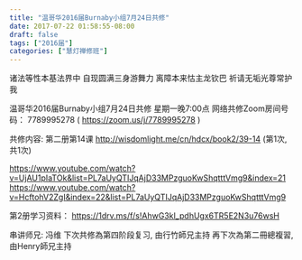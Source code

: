 ```yaml
---
title: "温哥华2016届Burnaby小组7月24日共修"
date: 2017-07-22 01:58:55-08:00
draft: false
tags: ["2016届"]
categories: ["慧灯禅修班"]
---
```

诸法等性本基法界中  自现圆满三身游舞力
离障本来怙主龙钦巴  祈请无垢光尊常护我

温哥华2016届Burnaby小组7月24日共修
星期一晚7:00点
网络共修Zoom房间号码： 7789995278 ( https://zoom.us/j/7789995278 )

共修内容:
第二册第14课 http://wisdomlight.me/cn/hdcx/book2/39-14 (第1次, 共1次)

https://www.youtube.com/watch?v=UjAU1pIaTOk&list=PL7aUyQTIJqAjD33MPzguoKwShqtttVmg9&index=21
https://www.youtube.com/watch?v=HcftohV2ZgI&index=22&list=PL7aUyQTIJqAjD33MPzguoKwShqtttVmg9

第2册学习资料：
https://1drv.ms/f/s!AhwG3kI_pdhUgx6TR5E2N3u76wsH

串讲师兄: 冯维
下次共修為第四阶段复习, 由行竹師兄主持
再下次為第二冊總複習, 由Henry師兄主持
